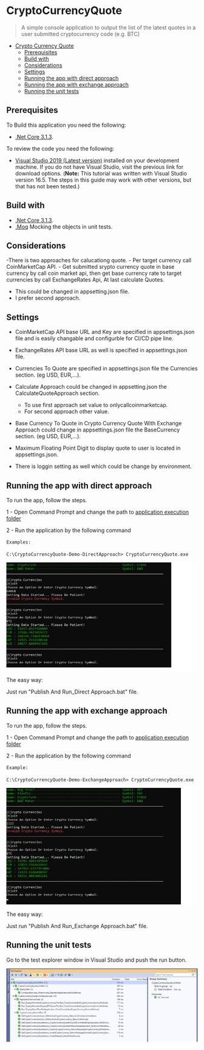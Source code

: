 # CryptoCurrencyQuote

> A simple console application to output the list of the latest quotes in a user submitted cryptocurrency code (e.g. BTC)

- [Crypto Currency Quote](#CryptoCurrencyQuote)
  - [Prerequisites](#prerequisites)
  - [Build with](#build-with)
  - [Considerations](#considerations)
  - [Settings](#settings)
  - [Running the app with direct approach](#running-the-app-with-direct-approach)
  - [Running the app with exchange approach](#running-the-app-with-exchange-approach)
  - [Running the unit tests](#running-the-unit-tests)
## Prerequisites

To Build this application you need the following:

- [.Net Core 3.1.3](https://dotnet.microsoft.com/download/dotnet-core/3.1#sdk-3.1.201/).

To review the code you need the following:

- [Visual Studio 2019 (Latest version)](https://visualstudio.microsoft.com/) installed on your development machine. If you do not have Visual Studio, visit the previous link for download options. (**Note:** This tutorial was written with Visual Studio version 16.5. The steps in this guide may work with other versions, but that has not been tested.)

## Build with
- [.Net Core 3.1.3](https://dotnet.microsoft.com/download/dotnet-core/3.1#sdk-3.1.201/).
- [.Moq](https://github.com/moq/moq) Mocking the objects in unit tests.

## Considerations
-There is two approaches for calucationg quote. 
	- Per target currency call CoinMarketCap API.
	- Get submitted srypto currency quote in base currency by call coin market api, then get base currency rate to target currencies by call ExchangeRates Api, At last calculate Quotes.
- This could be changed in appsetting.json file.
- I prefer second approach.

## Settings
- CoinMarketCap API base URL and Key are specified in appsettings.json file and is easily changable and configurble for CI/CD pipe line.
- ExchangeRates API base URL as well is specified in appsettings.json file.
- Currencies To Quote are specified in appsettings.json file the Currencies section. (eg USD, EUR,...).
- Calculate Approach could be changed in appsetting.json the CalculateQuoteApproach section.
	- To use first approach set value to onlycallcoinmarketcap.
	- For  second approach other value.
- Base Currency To Quote in Crypto Currency Quote With Exchange Approach could change in appsettings.json file the BaseCurrency section. (eg USD, EUR,...).
- Maximum Floating Point Digit to display quote to user is located in appsettings.json.

- There is loggin setting as well which could be change by environment.

## Running the app with direct approach

To run the app, follow the steps.

1 - Open Command Prompt and change the path to [application execution folder](./CryptoCurrencyQuote/CryptoCurrencyQuote-Demo-DirectApproach) 

2 - Run the application by the following command

```
Examples:

C:\CryptoCurrencyQuote-Demo-DirectApproach> CryptoCurrencyQuote.exe
```
[![Tests Result](./CryptoCurrencyQuote/Images/ApplicationWithDirectApproach.PNG)]()

The easy way:

Just run "Publish And Run_Direct Approach.bat" file.


## Running the app with exchange approach

To run the app, follow the steps.

1 - Open Command Prompt and change the path to [application execution folder](./CryptoCurrencyQuote/CryptoCurrencyQuote-Demo-ExchangeApproach)

2 - Run the application by the following command

```
Example:

C:\CryptoCurrencyQuote-Demo-ExchangeApproach> CryptoCurrencyQuote.exe
```
[![Tests Result](./CryptoCurrencyQuote/Images/ApplicationWithExchangeApproach.PNG)]()

The easy way:

Just run "Publish And Run_Exchange Approach.bat" file.

## Running the unit tests

Go to the test explorer window in Visual Studio and push the run button.

[![Tests Result](./CryptoCurrencyQuote/Images/TestExplorer.PNG)]()
